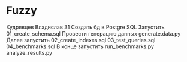 # Fuzzy
Кудрявцев Владислав 31 
Создать бд в Postgre SQL
Запустить 01_create_schema.sql
Провести генерацию данных generate.data.py
Далее запустить 02_create_indexes.sql
                03_test_queries.sql
                04_benchmarks.sql
В конце запустить run_benchmarks.py
                  analyze_results.py
